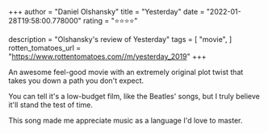 +++
author = "Daniel Olshansky"
title = "Yesterday"
date = "2022-01-28T19:58:00.778000"
rating = "⭐⭐⭐⭐"

description = "Olshansky's review of Yesterday"
tags = [
    "movie",
]
rotten_tomatoes_url = "https://www.rottentomatoes.com//m/yesterday_2019"
+++

An awesome feel-good movie with an extremely original plot twist that takes you down a path you don't expect. 

You can tell it's a low-budget film, like the Beatles' songs, but I truly believe it'll stand the test of time.

This song made me appreciate music as a language I'd love to master.
